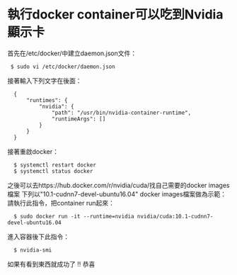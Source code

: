 # 執行docker container可以吃到Nvidia顯示卡

首先在/etc/docker/中建立daemon.json文件：

     $ sudo vi /etc/docker/daemon.json
接著輸入下列文字在後面：

      {
          "runtimes": {
              "nvidia": {
                  "path": "/usr/bin/nvidia-container-runtime",
                  "runtimeArgs": []
              }
          }
      }
接著重啟docker：

      $ systemctl restart docker
      $ systemctl status docker

之後可以去https://hub.docker.com/r/nvidia/cuda/找自己需要的docker images檔案
下列以"10.1-cudnn7-devel-ubuntu16.04" docker images檔案做為示範：
請執行此指令，把container run起來：

      $ sudo docker run -it --runtime=nvidia nvidia/cuda:10.1-cudnn7-devel-ubuntu16.04
進入容器後下此指令：

      $ nvidia-smi

如果有看到東西就成功了 !! 恭喜
